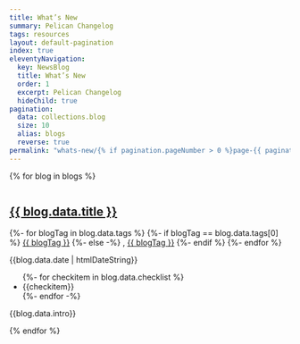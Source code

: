 ```yaml
---
title: What’s New
summary: Pelican Changelog
tags: resources
layout: default-pagination
index: true
eleventyNavigation:
  key: NewsBlog
  title: What’s New
  order: 1
  excerpt: Pelican Changelog
  hideChild: true
pagination:
  data: collections.blog
  size: 10
  alias: blogs
  reverse: true
permalink: "whats-new/{% if pagination.pageNumber > 0 %}page-{{ pagination.pageNumber | plus: 1 }}/{% endif %}"
---
```


{% for blog in blogs %}

<div class="card shadow-none">
  <div class="card-body">
    <div class="row">
      <div class="col-2">
        <img></img>
      </div>
      <div class="col-10">
        <div class="row">
          <div class="col-6">
            <h2><a href="{{ blog.url | url }}">{{ blog.data.title }}</a></h2> 
          </div>
          <div class="col-3">
            {%- for blogTag in blog.data.tags %}
            {%- if blogTag == blog.data.tags[0] %}
            <a href="{{ '/whats-new/tagged/' | url }}{{blogTag | slug}}">{{ blogTag }}</a>
            {%- else -%}
            , <a href="{{ '/whats-new/tagged/' | url }}{{blogTag | slug}}">{{ blogTag }}</a>
            {%- endif %}
            {%- endfor %}
          </div>
          <div class="col-3">
            <p>{{blog.data.date | htmlDateString}}</p>
          </div>
          <div class="col">
            <ul>
              {%- for checkitem in blog.data.checklist %}
              <li>{{checkitem}}
              </li> 
              {%- endfor -%}
            </ul>
            <p>{{blog.data.intro}}</p>
          </div>
        </div>
      </div>
    </div>
  </div>
</div>

{% endfor %}
